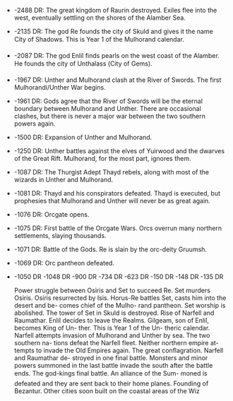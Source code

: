 - -2488 DR: The great kingdom of Raurin destroyed. Exiles flee into the west, eventually settling on the shores of the Alamber Sea.
- -2135 DR: The god Re founds the city of Skuld and gives it the name City of Shadows. This is Year 1 of the Mulhorand calendar.
- -2087 DR: The god Enlil finds pearls on the west coast of the Alamber. He founds the city of Unthalass (City of Gems).
- -1967 DR: Unther and Mulhorand clash at the River of Swords. The first Mulhorandi/Unther War begins.
- -1961 DR: Gods agree that the River of Swords will be the eternal boundary between Mulhorand and Unther. There are occasional clashes, but there is never a major war between the two southern powers again.
- -1500 DR: Expansion of Unther and Mulhorand.
- -1250 DR: Unther battles against the elves of Yuirwood and the dwarves of the Great Rift. Mulhorand, for the most part, ignores them.
- -1087 DR: The Thurgist Adept Thayd rebels, along with most of the wizards in Unther and Mulhorand.
- -1081 DR: Thayd and his conspirators defeated. Thayd is executed, but prophesies that Mulhorand and Unther will never be as great again.
- -1076 DR: Orcgate opens.
- -1075 DR: First battle of the Orcgate Wars. Orcs overrun many northern settlements, slaying thousands.
- -1071 DR: Battle of the Gods. Re is slain by the orc-deity Gruumsh.
- -1069 DR: Orc pantheon defeated.
- -1050 DR
  -1048 DR
  -900 DR
  -734 DR
  -623 DR
  -150 DR
  -148 DR
  -135 DR
  
  
  
  
  
  Power struggle between
  Osiris and Set to succeed Re.
  Set murders Osiris.
  Osiris resurrected by Isis.
  Horus-Re battles Set, casts
  him into the desert and be-
  comes chief of the Mulho-
  rand pantheon. Set worship
  is abolished. The tower of
  Set in Skuld is destroyed.
  Rise of Narfell and
  Raumathar.
  Enlil decides to leave the
  Realms. Gilgeam, son of
  Enlil, becomes King of Un-
  ther. This is Year 1 of the Un-
  theric calendar.
  Narfell attempts invasion of
  Mulhorand and Unther by
  sea. The two southern na-
  tions defeat the Narfell fleet.
  Neither northern empire at-
  tempts to invade the Old
  Empires again.
  The great conflagration.
  Narfell and Raumathar de-
  stroyed in one final battle.
  Monsters and minor powers
  summoned in the last battle
  invade the south after the
  battle ends.
  The god-kings final battle.
  An alliance of the Sum-
  moned is defeated and they
  are sent back to their home
  planes.
  Founding of Bezantur.
  Other cities soon built on
  the coastal areas of the Wiz